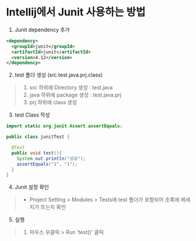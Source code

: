 
# Intellij에서 Junit 사용하는 방법

1. Junit dependency 추가
```xml
<dependency>
  <groupId>junit</groupId>
  <artifactId>junit</artifactId>
  <version>4.12</version>
</dependency>
```

2. test 폴더 생성 (src.test.java.prj.class)
> 1. src 하위에 Directory 생성 : test.java
> 2. java 하위에 package 생성 : test.java.prj 
> 3. prj 하위에 class 생성

3. test Class 작성
```java
import static org.junit.Assert.assertEquals;

public class junitTest {

  @Test
  public void test(){
    System.out.println("성공");
    assertEquals("1", "1");
  }
}
```

4. Junit 설정 확인
> - Project Setting > Modules > Tests에 test 폴더가 포함되어 초록에 메세지가 뜨는지 확인

5. 실행
> 1. 마우스 우클릭 > Run 'test()' 클릭 
